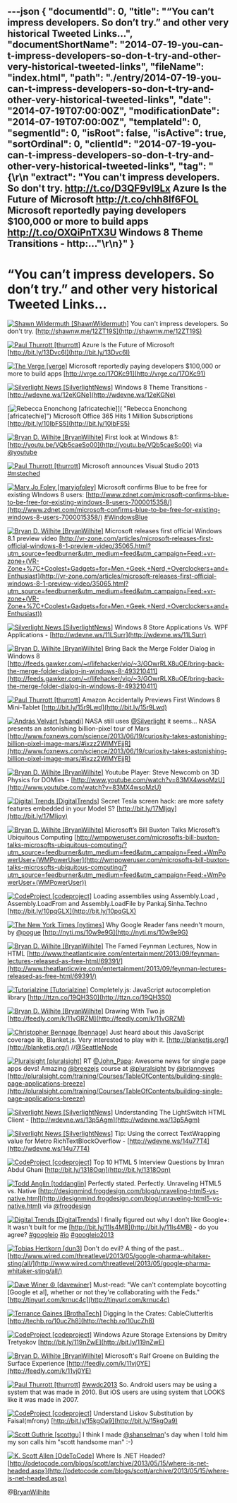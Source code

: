 ---json
{
  "documentId": 0,
  "title": "“You can’t impress developers. So don’t try.” and other very historical Tweeted Links…",
  "documentShortName": "2014-07-19-you-can-t-impress-developers-so-don-t-try-and-other-very-historical-tweeted-links",
  "fileName": "index.html",
  "path": "./entry/2014-07-19-you-can-t-impress-developers-so-don-t-try-and-other-very-historical-tweeted-links",
  "date": "2014-07-19T07:00:00Z",
  "modificationDate": "2014-07-19T07:00:00Z",
  "templateId": 0,
  "segmentId": 0,
  "isRoot": false,
  "isActive": true,
  "sortOrdinal": 0,
  "clientId": "2014-07-19-you-can-t-impress-developers-so-don-t-try-and-other-very-historical-tweeted-links",
  "tag": "{\r\n  \"extract\": \"You can't impress developers. So don't try. <http://t.co/D3QF9vl9Lx>  Azure Is the Future of Microsoft <http://t.co/chh8lf6FOL>  Microsoft reportedly paying developers $100,000 or more to build apps <http://t.co/OXQiPnTX3U>  Windows 8 Theme Transitions - http:...\"\r\n}"
}
---

# “You can’t impress developers. So don’t try.” and other very historical Tweeted Links…

[<img alt="Shawn Wildermuth [ShawnWildermuth]" src="https://songhay.blob.core.windows.net/shared-social-twitter/ShawnWildermuth.jpeg">](http://wildermuth.com/ "Shawn Wildermuth [ShawnWildermuth]") <span>You can't impress developers. So don't try. [http://shawnw.me/12ZT19S](http://shawnw.me/12ZT19S)</span>

[<img alt="Paul Thurrott [thurrott]" src="https://songhay.blob.core.windows.net/shared-social-twitter/thurrott.jpeg">](http://www.winsupersite.com/ "Paul Thurrott [thurrott]") <span>Azure Is the Future of Microsoft [http://bit.ly/13Dvc6I](http://bit.ly/13Dvc6I)</span>

[<img alt="The Verge [verge]" src="https://songhay.blob.core.windows.net/shared-social-twitter/verge.png">](http://www.theverge.com/ "The Verge [verge]") <span>Microsoft reportedly paying developers $100,000 or more to build apps [http://vrge.co/17OKc91](http://vrge.co/17OKc91)</span>

[<img alt="Silverlight News [SilverlightNews]" src="https://songhay.blob.core.windows.net/shared-social-twitter/SilverlightNews.png">](http://geekswithblogs.net/WynApseTechnicalMusings/ "Silverlight News [SilverlightNews]") <span>Windows 8 Theme Transitions - [http://wdevne.ws/12eKGNe](http://wdevne.ws/12eKGNe)</span>

[<img alt="Rebecca Enonchong [africatechie]" src="https://songhay.blob.core.windows.net/shared-social-twitter/africatechie.jpg">]( "Rebecca Enonchong [africatechie]") <span>Microsoft Office 365 Hits 1 Million Subscriptions [http://bit.ly/10IbFS5](http://bit.ly/10IbFS5)</span>

[<img alt="Bryan D. Wilhite [BryanWilhite]" src="https://songhay.blob.core.windows.net/shared-social-twitter/BryanWilhite.jpeg">](http://songhayblog.azurewebsites.net/ "Bryan D. Wilhite [BryanWilhite]") <span>First look at Windows 8.1: [http://youtu.be/VQb5caeSo00](http://youtu.be/VQb5caeSo00) via [@youtube](http://twitter.com/youtube)</span>

[<img alt="Paul Thurrott [thurrott]" src="https://songhay.blob.core.windows.net/shared-social-twitter/thurrott.jpeg">](http://www.winsupersite.com/ "Paul Thurrott [thurrott]") <span>Microsoft announces Visual Studio 2013 [#msteched](http://search.twitter.com/search?q=%23msteched)</span>

[<img alt="Mary Jo Foley [maryjofoley]" src="https://songhay.blob.core.windows.net/shared-social-twitter/maryjofoley.png">](http://blogs.zdnet.com/microsoft "Mary Jo Foley [maryjofoley]") <span>Microsoft confirms Blue to be free for existing WIndows 8 users: [http://www.zdnet.com/microsoft-confirms-blue-to-be-free-for-existing-windows-8-users-7000015358/](http://www.zdnet.com/microsoft-confirms-blue-to-be-free-for-existing-windows-8-users-7000015358/) [#WindowsBlue](http://search.twitter.com/search?q=%23WindowsBlue)</span>

[<img alt="Bryan D. Wilhite [BryanWilhite]" src="https://songhay.blob.core.windows.net/shared-social-twitter/BryanWilhite.jpeg">](http://songhayblog.azurewebsites.net/ "Bryan D. Wilhite [BryanWilhite]") <span>Microsoft releases first official Windows 8.1 preview video [http://vr-zone.com/articles/microsoft-releases-first-official-windows-8-1-preview-video/35065.html?utm_source=feedburner&utm_medium=feed&utm_campaign=Feed:+vr-zone+(VR-Zone+%7C+Coolest+Gadgets+for+Men,+Geek,+Nerd,+Overclockers+and+Enthusiast](http://vr-zone.com/articles/microsoft-releases-first-official-windows-8-1-preview-video/35065.html?utm_source=feedburner&utm_medium=feed&utm_campaign=Feed:+vr-zone+(VR-Zone+%7C+Coolest+Gadgets+for+Men,+Geek,+Nerd,+Overclockers+and+Enthusiast))</span>

[<img alt="Silverlight News [SilverlightNews]" src="https://songhay.blob.core.windows.net/shared-social-twitter/SilverlightNews.png">](http://geekswithblogs.net/WynApseTechnicalMusings/ "Silverlight News [SilverlightNews]") <span>Windows 8 Store Applications Vs. WPF Applications - [http://wdevne.ws/11LSurr](http://wdevne.ws/11LSurr)</span>

[<img alt="Bryan D. Wilhite [BryanWilhite]" src="https://songhay.blob.core.windows.net/shared-social-twitter/BryanWilhite.jpeg">](http://songhayblog.azurewebsites.net/ "Bryan D. Wilhite [BryanWilhite]") <span>Bring Back the Merge Folder Dialog in Windows 8 [http://feeds.gawker.com/~r/lifehacker/vip/~3/GOwrRLX8uOE/bring-back-the-merge-folder-dialog-in-windows-8-493210411](http://feeds.gawker.com/~r/lifehacker/vip/~3/GOwrRLX8uOE/bring-back-the-merge-folder-dialog-in-windows-8-493210411)</span>

[<img alt="Paul Thurrott [thurrott]" src="https://songhay.blob.core.windows.net/shared-social-twitter/thurrott.jpeg">](http://www.winsupersite.com/ "Paul Thurrott [thurrott]") <span>Amazon Accidentally Previews First Windows 8 Mini-Tablet [http://bit.ly/15r9Lwd](http://bit.ly/15r9Lwd)</span>

[<img alt="András Velvárt [vbandi]" src="https://songhay.blob.core.windows.net/shared-social-twitter/vbandi.png">](http://vbandi.dotneteers.net/ "András Velvárt [vbandi]") <span>NASA still uses [@Silverlight](http://twitter.com/Silverlight) it seems... NASA presents an astonishing billion-pixel tour of Mars [http://www.foxnews.com/science/2013/06/19/curiosity-takes-astonishing-billion-pixel-image-mars/#ixzz2WlMYEjjR](http://www.foxnews.com/science/2013/06/19/curiosity-takes-astonishing-billion-pixel-image-mars/#ixzz2WlMYEjjR)</span>

[<img alt="Bryan D. Wilhite [BryanWilhite]" src="https://songhay.blob.core.windows.net/shared-social-twitter/BryanWilhite.jpeg">](http://songhayblog.azurewebsites.net/ "Bryan D. Wilhite [BryanWilhite]") <span>Youtube Player: Steve Newcomb on 3D Physics for DOMies - [http://www.youtube.com/watch?v=83MX4wsoMzU](http://www.youtube.com/watch?v=83MX4wsoMzU)</span>

[<img alt="Digital Trends [DigitalTrends]" src="https://songhay.blob.core.windows.net/shared-social-twitter/DigitalTrends.jpeg">](http://www.digitaltrends.com/ "Digital Trends [DigitalTrends]") <span>Secret Tesla screen hack: are more safety features embedded in your Model S? [http://bit.ly/17MIjqy](http://bit.ly/17MIjqy)</span>

[<img alt="Bryan D. Wilhite [BryanWilhite]" src="https://songhay.blob.core.windows.net/shared-social-twitter/BryanWilhite.jpeg">](http://songhayblog.azurewebsites.net/ "Bryan D. Wilhite [BryanWilhite]") <span>Microsoft’s Bill Buxton Talks Microsoft’s Ubiquitous Computing [http://wmpoweruser.com/microsofts-bill-buxton-talks-microsofts-ubiquitous-computing/?utm_source=feedburner&utm_medium=feed&utm_campaign=Feed:+WmPowerUser+(WMPowerUser](http://wmpoweruser.com/microsofts-bill-buxton-talks-microsofts-ubiquitous-computing/?utm_source=feedburner&utm_medium=feed&utm_campaign=Feed:+WmPowerUser+(WMPowerUser))</span>

[<img alt="CodeProject [codeproject]" src="https://songhay.blob.core.windows.net/shared-social-twitter/codeproject.png">](http://www.codeproject.com/ "CodeProject [codeproject]") <span>Loading assemblies using Assembly.Load , Assembly.LoadFrom and Assembly.LoadFile by Pankaj.Sinha.Techno [http://bit.ly/10pqGLX](http://bit.ly/10pqGLX)</span>

[<img alt="The New York Times [nytimes]" src="https://songhay.blob.core.windows.net/shared-social-twitter/nytimes.png">](http://www.nytimes.com/ "The New York Times [nytimes]") <span>Why Google Reader fans needn't mourn, by [@pogue](http://twitter.com/pogue) [http://nyti.ms/10w9e9G](http://nyti.ms/10w9e9G)</span>

[<img alt="Bryan D. Wilhite [BryanWilhite]" src="https://songhay.blob.core.windows.net/shared-social-twitter/BryanWilhite.jpeg">](http://songhayblog.azurewebsites.net/ "Bryan D. Wilhite [BryanWilhite]") <span>The Famed Feynman Lectures, Now in HTML [http://www.theatlanticwire.com/entertainment/2013/09/feynman-lectures-released-as-free-html/69391/](http://www.theatlanticwire.com/entertainment/2013/09/feynman-lectures-released-as-free-html/69391/)</span>

[<img alt="Tutorialzine [Tutorialzine]" src="https://songhay.blob.core.windows.net/shared-social-twitter/Tutorialzine.jpeg">](http://tutorialzine.com/ "Tutorialzine [Tutorialzine]") <span>Completely.js: JavaScript autocompletion library [http://ttzn.co/19QH3S0](http://ttzn.co/19QH3S0)</span>

[<img alt="Bryan D. Wilhite [BryanWilhite]" src="https://songhay.blob.core.windows.net/shared-social-twitter/BryanWilhite.jpeg">](http://songhayblog.azurewebsites.net/ "Bryan D. Wilhite [BryanWilhite]") <span>Drawing With Two.js [http://feedly.com/k/11vGRZM](http://feedly.com/k/11vGRZM)</span>

[<img alt="Christopher Bennage [bennage]" src="https://songhay.blob.core.windows.net/shared-social-twitter/bennage.jpeg">](http://dev.bennage.com/ "Christopher Bennage [bennage]") <span>Just heard about this JavaScript coverage lib, Blanket.js. Very interested to play with it. [http://blanketjs.org/](http://blanketjs.org/) //[@SeattleNode](http://twitter.com/SeattleNode)</span>

[<img alt="Pluralsight [pluralsight]" src="https://songhay.blob.core.windows.net/shared-social-twitter/pluralsight.png">](http://pluralsight.com/ "Pluralsight [pluralsight]") <span>RT [@John_Papa](http://twitter.com/John_Papa): Awesome news for single page apps devs! Amazing [@breezejs](http://twitter.com/breezejs) course at [@pluralsight](http://twitter.com/pluralsight) by [@briannoyes](http://twitter.com/briannoyes) [http://pluralsight.com/training/Courses/TableOfContents/building-single-page-applications-breeze](http://pluralsight.com/training/Courses/TableOfContents/building-single-page-applications-breeze)</span>

[<img alt="Silverlight News [SilverlightNews]" src="https://songhay.blob.core.windows.net/shared-social-twitter/SilverlightNews.png">](http://geekswithblogs.net/WynApseTechnicalMusings/ "Silverlight News [SilverlightNews]") <span>Understanding The LightSwitch HTML Client - [http://wdevne.ws/13p5Agm](http://wdevne.ws/13p5Agm)</span>

[<img alt="Silverlight News [SilverlightNews]" src="https://songhay.blob.core.windows.net/shared-social-twitter/SilverlightNews.png">](http://geekswithblogs.net/WynApseTechnicalMusings/ "Silverlight News [SilverlightNews]") <span>Tip: Using the correct TextWrapping value for Metro RichTextBlockOverflow - [http://wdevne.ws/14u77T4](http://wdevne.ws/14u77T4)</span>

[<img alt="CodeProject [codeproject]" src="https://songhay.blob.core.windows.net/shared-social-twitter/codeproject.png">](http://www.codeproject.com/ "CodeProject [codeproject]") <span>Top 10 HTML 5 Interview Questions by Imran Abdul Ghani [http://bit.ly/1318Oqn](http://bit.ly/1318Oqn)</span>

[<img alt="Todd Anglin [toddanglin]" src="https://songhay.blob.core.windows.net/shared-social-twitter/toddanglin.png">](http://telerik.com/ "Todd Anglin [toddanglin]") <span>Perfectly stated. Perfectly. Unraveling HTML5 vs. Native [http://designmind.frogdesign.com/blog/unraveling-html5-vs-native.html](http://designmind.frogdesign.com/blog/unraveling-html5-vs-native.html) via [@frogdesign](http://twitter.com/frogdesign)</span>

[<img alt="Digital Trends [DigitalTrends]" src="https://songhay.blob.core.windows.net/shared-social-twitter/DigitalTrends.jpeg">](http://www.digitaltrends.com/ "Digital Trends [DigitalTrends]") <span>I finally figured out why I don't like Google+: It wasn't built for me [http://bit.ly/11Is4MB](http://bit.ly/11Is4MB) - do you agree? [#googleio](http://search.twitter.com/search?q=%23googleio) [#io](http://search.twitter.com/search?q=%23io) [#googleio2013](http://search.twitter.com/search?q=%23googleio2013)</span>

[<img alt="Tobias Hertkorn [dun3]" src="https://songhay.blob.core.windows.net/shared-social-twitter/dun3.jpg">](http://www.fsmpi.uni-bayreuth.de/~dun3/ "Tobias Hertkorn [dun3]") <span>Don't do evil? A thing of the past... [http://www.wired.com/threatlevel/2013/05/google-pharma-whitaker-sting/all/](http://www.wired.com/threatlevel/2013/05/google-pharma-whitaker-sting/all/)</span>

[<img alt="Dave Winer ☮ [davewiner]" src="https://songhay.blob.core.windows.net/shared-social-twitter/davewiner.jpeg">](http://scripting.com/ "Dave Winer ☮ [davewiner]") <span>Must-read: "We can't contemplate boycotting [Google et al], whether or not they're collaborating with the Feds." [http://tinyurl.com/krnuc4c](http://tinyurl.com/krnuc4c)</span>

[<img alt="Terrance Gaines [BrothaTech]" src="https://songhay.blob.core.windows.net/shared-social-twitter/BrothaTech.jpeg">](http://brothatech.com/ "Terrance Gaines [BrothaTech]") <span>Digging In the Crates: CableClutterItis [http://techb.ro/10ucZh8](http://techb.ro/10ucZh8)</span>

[<img alt="CodeProject [codeproject]" src="https://songhay.blob.core.windows.net/shared-social-twitter/codeproject.png">](http://www.codeproject.com/ "CodeProject [codeproject]") <span>Windows Azure Storage Extensions by Dmitry Tretyakov [http://bit.ly/119nZwE](http://bit.ly/119nZwE)</span>

[<img alt="Bryan D. Wilhite [BryanWilhite]" src="https://songhay.blob.core.windows.net/shared-social-twitter/BryanWilhite.jpeg">](http://songhayblog.azurewebsites.net/ "Bryan D. Wilhite [BryanWilhite]") <span>Microsoft's Ralf Groene on Building the Surface Experience [http://feedly.com/k/11vj0YE](http://feedly.com/k/11vj0YE)</span>

[<img alt="Paul Thurrott [thurrott]" src="https://songhay.blob.core.windows.net/shared-social-twitter/thurrott.jpeg">](http://www.winsupersite.com/ "Paul Thurrott [thurrott]") <span>[#wwdc2013](http://search.twitter.com/search?q=%23wwdc2013) So. Android users may be using a system that was made in 2010. But iOS users are using system that LOOKS like it was made in 2007.</span>

[<img alt="CodeProject [codeproject]" src="https://songhay.blob.core.windows.net/shared-social-twitter/codeproject.png">](http://www.codeproject.com/ "CodeProject [codeproject]") <span>Understand Liskov Substitution by Faisal(mfrony) [http://bit.ly/15kgOa9](http://bit.ly/15kgOa9)</span>

[<img alt="Scott Guthrie [scottgu]" src="https://songhay.blob.core.windows.net/shared-social-twitter/scottgu.jpg">](http://weblogs.asp.net/scottgu "Scott Guthrie [scottgu]") <span>I think I made [@shanselman](http://twitter.com/shanselman)'s day when I told him my son calls him "scott handsome man" :-)</span>

[<img alt="K. Scott Allen [OdeToCode]" src="https://songhay.blob.core.windows.net/shared-social-twitter/OdeToCode.jpeg">](http://odetocode.com/blogs/scott/ "K. Scott Allen [OdeToCode]") <span>Where Is .NET Headed? [http://odetocode.com/blogs/scott/archive/2013/05/15/where-is-net-headed.aspx](http://odetocode.com/blogs/scott/archive/2013/05/15/where-is-net-headed.aspx)</span>

@[BryanWilhite](https://twitter.com/BryanWilhite)
